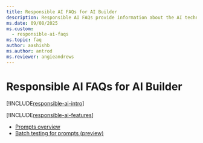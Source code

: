 ```yaml
---
title: Responsible AI FAQs for AI Builder
description: Responsible AI FAQs provide information about the AI technology used in AI Builder, along with key considerations and details about how the AI is used, how it was tested and evaluated, and any specific limitations.
ms.date: 09/08/2025
ms.custom: 
  - responsible-ai-faqs
ms.topic: faq
author: aashishb
ms.author: antrod
ms.reviewer: angieandrews
---
```


# Responsible AI FAQs for AI Builder

[!INCLUDE[responsible-ai-intro](./includes/responsible-ai-intro.md)]

[!INCLUDE[responsible-ai-features](./includes/responsible-ai-features.md)]

- [Prompts overview](prompts-overview.md)
- [Batch testing for prompts (preview)](batch-testing-prompts.md)

